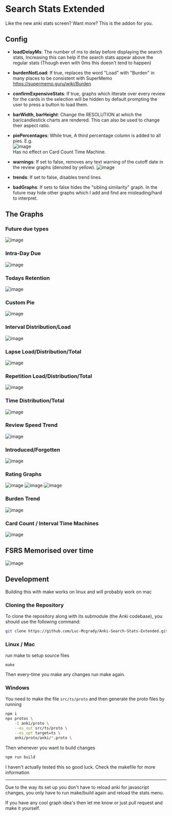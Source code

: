 # Search Stats Extended

Like the new anki stats screen? Want more? This is the addon for you.

## Config
     
- **loadDelayMs**: The number of ms to delay before displaying the search stats, Increasing this can help if the search stats appear above the regular stats (Though even with 0ms this doesn't tend to happen)

- **burdenNotLoad**: If true, replaces the word "Load" with "Burden" in many places to be consistent with SuperMemo https://supermemo.guru/wiki/Burden

- **confirmExpensiveStats**: If true, graphs which itterate over every review for the cards in the selection will be hidden by default prompting the user to press a button to load them. 

- **barWidth, barHeight**: Change the RESOLUTION at which the bar/candlestick charts are rendered. This can also be used to change their aspect ratio.

- **piePercentages**: While true, A third percentage column is added to all pies.
  E.g.  
  ![image](https://github.com/user-attachments/assets/ebe205dc-2544-45ad-8cf6-25e02923a797)  
  Has no effect on Card Count Time Machine.

- **warnings**: If set to false, removes any text warning of the cutoff date in the review graphs (denoted by yellow).
  ![image](https://github.com/user-attachments/assets/ced82fdf-3a50-44bb-9535-413d2134a8bd)

- **trends**: If set to false, disables trend lines.

- **badGraphs**: If sets to false hides the "sibling similarity" graph. In the future may hide other graphs which I add and find are misleading/hard to interpret.

## The Graphs

### Future due types

![image](https://github.com/Luc-Mcgrady/Anki-New-Stats-Plus/assets/63685643/84ccc66d-7e1d-4fb7-9c12-0ad231e44fdd)

### Intra-Day Due 

![image](https://github.com/Luc-Mcgrady/Anki-Search-Stats-Extended/assets/63685643/fdab1f3f-c3bb-4a45-b8d4-f5544774d946)

### Todays Retention

![image](https://github.com/Luc-Mcgrady/Anki-New-Stats-Plus/assets/63685643/d34dd13e-32cc-49cc-ab46-871696f58c75)

### Custom Pie

![image](https://github.com/Luc-Mcgrady/Anki-Search-Stats-Extended/assets/63685643/26d552b5-9707-4cc1-a4f0-c5c1fb1d3a14)

### Interval Distribution/Load

![image](https://github.com/Luc-Mcgrady/Anki-Search-Stats-Extended/assets/63685643/dfe42518-5d5a-4d3e-92e9-8552ac753d64)

### Lapse Load/Distribution/Total

![image](https://github.com/Luc-Mcgrady/Anki-Search-Stats-Extended/assets/63685643/8235d024-0bca-4856-bd6f-099e88da8c43)

### Repetition Load/Distribution/Total

![image](https://github.com/Luc-Mcgrady/Anki-Search-Stats-Extended/assets/63685643/db56bfec-6fe1-47d0-987c-c0c79f5bf876)

### Time Distribution/Total

![image](https://github.com/user-attachments/assets/15e1e948-c869-4af9-b20f-6f55708d1a23)

### Review Speed Trend

![image](https://github.com/user-attachments/assets/02c08574-a100-48b6-9c75-3e3e8a5d3aec)

### Introduced/Forgotten

![image](https://github.com/user-attachments/assets/b8110b00-7c56-42e6-a163-03676c0e75f9)

### Rating Graphs

![image](https://github.com/user-attachments/assets/36bea17e-814a-477b-ac5d-ff4f4fad2ce1)
![image](https://github.com/user-attachments/assets/901fe7bf-53bf-4e53-ba09-d512b8fee38d)
![image](https://github.com/user-attachments/assets/2ed5646f-268a-419e-b0f0-4803bf453590)


### Burden Trend

![image](https://github.com/user-attachments/assets/acad50ec-72b1-4041-a5af-b63ad3e4fa67)

### Card Count / Interval Time Machines

![image](https://github.com/user-attachments/assets/a8804de9-c60e-412d-8bf0-7c04e1a2423c)

## FSRS Memorised over time

![image](https://github.com/user-attachments/assets/8c83f277-c4cf-4312-8075-1a42a800942d)


## Development

Building this with make works on linux and will probably work on mac 

### Cloning the Repository

To clone the repository along with its submodule (the Anki codebase), you should use the following command:

```sh
git clone https://github.com/Luc-Mcgrady/Anki-Search-Stats-Extended.git --recursive --shallow-submodules
```

### Linux / Mac

run make to setup source files
```
make
``` 

Then every-time you make any changes run make again.

### Windows

You need to make the file `src/ts/proto` and then generate the proto files by running

```sh
npm i
npx protoc \
    -I anki/proto \
    --es_out src/ts/proto \
    --es_opt target=ts \
    anki/proto/anki/*.proto \
```

Then whenever you want to build changes

```sh
npm run build
```
I haven't actually tested this so good luck.
Check the makefile for more information

------

Due to the way its set up you don't have to reload anki for javascript changes, you only have to run make/build again and reload the stats menu.

If you have any cool graph idea's then let me know or just pull request and make it yourself.
